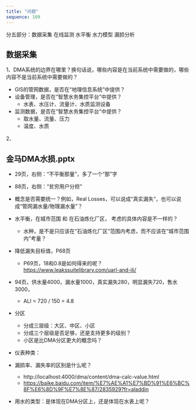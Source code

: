 ```yaml
---
title: "问题"
sequence: 109
---
```


分五部分：数据采集 在线监测 水平衡 水力模型 漏损分析

## 数据采集

1、DMA系统的边界在哪里？换句话说，哪些内容是在当前系统中需要做的，哪些内容不是当前系统中需要做的？

- GIS的管网数据，是否在“地理信息系统”中提供？
- 设备管理，是否在“智慧水务集控平台”中提供？
  - 水表、水压计、流量计、水质监测设备
- 监测数据，是否在“智慧水务集控平台”中提供？
  - 取水量、流量、压力
  - 温度、水质

2、

## 金马DMA水损.pptx

- 29页，右侧：“不平衡那量”，多了一个“那”字
- 88页，右侧：“贫穷用户分担”


- 概念是否需要统一？例如，Real Losses，可以说成“真实漏失”，也可以说成“管网漏水量/物理漏水量”？
- 水平衡，在城市范围 和 在石油炼化厂区， 考虑的具体内容是不一样的？
  - 水种，是不是只应该在“石油炼化厂区”范围内考虑，而不应该在“城市范围内”考量？
- 降低漏失目标值，P68页
  - P69页，18和0.8是如何得来的呢？ https://www.leakssuitelibrary.com/uarl-and-ili/
- 94页，供水量4000，漏水量1000，真实漏失280，明显漏失720，售水3000，
  - ALI = 720 / 150 = 4.8

- 分区
  - 分成三层级：大区、中区、小区
  - 分成三个层级是否足够，还是支持更多的级别？
  - 小区是比DMA分区更大的概念吗？
- 仪表种类：
- 漏损率、漏失率的区别是什么呢？ 
  - http://localhost:4000/dma/content/dma-calc-value.html
  - https://baike.baidu.com/item/%E7%AE%A1%E7%BD%91%E6%BC%8F%E6%8D%9F%E7%8E%87/2835929?fr=aladdin
- 用水的类型：是体现在DMA分区上，还是体现在水表上呢？


